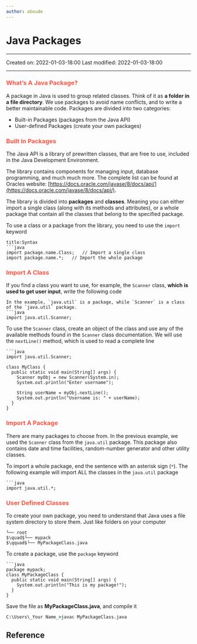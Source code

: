 ```yaml
---
author: aboude
---
```

# Java Packages
___

Created on: 2022-01-03-18:00
Last modified: 2022-01-03-18:00

___
### <span style="color: #ff5545;text-transform: capitalize;">What’s a java package?</span>
A package in Java is used to group related classes. Think of it as **a folder in a file directory**. We use packages to avoid name conflicts, and to write a better maintainable code. Packages are divided into two categories:

-   Built-in Packages (packages from the Java API)
-   User-defined Packages (create your own packages)

### <span style="color: #ff5545;text-transform: capitalize;">Built in packages</span>
The Java API is a library of prewritten classes, that are free to use, included in the Java Development Environment.

The library contains components for managing input, database programming, and much much more. The complete list can be found at Oracles website: [https://docs.oracle.com/javase/8/docs/api/](https://docs.oracle.com/javase/8/docs/api/).

The library is divided into **packages** and **classes**. Meaning you can either import a single class (along with its methods and attributes), or a whole package that contain all the classes that belong to the specified package.

To use a class or a package from the library, you need to use the `import` keyword
```ad-example
title:Syntax
```java
import package.name.Class;   // Import a single class
import package.name.*;   // Import the whole package
```

### <span style="color: #ff5545;text-transform: capitalize;">Import a class</span>
If you find a class you want to use, for example, the `Scanner` class, **which is used to get user input**, write the following code
```ad-example
In the example, `java.util` is a package, while `Scanner` is a class of the `java.util` package.
```java
import java.util.Scanner;
```

To use the `Scanner` class, create an object of the class and use any of the available methods found in the `Scanner` class documentation. We will use the `nextLine()` method, which is used to read a complete line

```ad-example
```java
import java.util.Scanner;

class MyClass {
  public static void main(String[] args) {
    Scanner myObj = new Scanner(System.in);
    System.out.println("Enter username");

    String userName = myObj.nextLine();
    System.out.println("Username is: " + userName);
  }
}
```

### <span style="color: #ff5545;text-transform: capitalize;">import a package</span>
There are many packages to choose from. In the previous example, we used the `Scanner` class from the `java.util` package. This package also contains date and time facilities, random-number generator and other utility classes.

To import a whole package, end the sentence with an asterisk sign (`*`). The following example will import ALL the classes in the `java.util` package
```ad-example
```java
import java.util.*;
```

### <span style="color: #ff5545;text-transform: capitalize;">User defined classes</span>

To create your own package, you need to understand that Java uses a file system directory to store them. Just like folders on your computer
```ad-example
└── root
$\quad$└── mypack
$\qquad$└── MyPackageClass.java
```
To create a package, use the `package` keyword
```ad-example
```java
package mypack;
class MyPackageClass {
  public static void main(String[] args) {
    System.out.println("This is my package!");
  }
}
```
Save the file as **MyPackageClass.java**, and compile it
```cmd
C:\Users\_Your Name_>javac MyPackageClass.java
```
## Reference